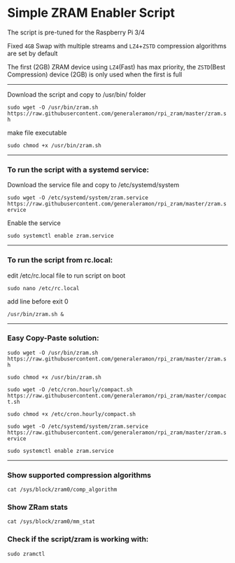 # Simple ZRAM Enabler Script
The script is pre-tuned for the Raspberry Pi 3/4 

Fixed `4GB` Swap with multiple streams and `LZ4`+`ZSTD` compression algorithms are set by default

The first (2GB) ZRAM device using `LZ4`(Fast) has max priority, the `ZSTD`(Best Compression) device (2GB) is only used when the first is full 

-----------------------------------------------------------------

Download the script and copy to /usr/bin/ folder

`sudo wget -O /usr/bin/zram.sh https://raw.githubusercontent.com/generaleramon/rpi_zram/master/zram.sh`

make file executable

`sudo chmod +x /usr/bin/zram.sh`

-----------------------------------------------------------------

### To run the script with a systemd service:
Download the service file and copy to /etc/systemd/system

`sudo wget -O /etc/systemd/system/zram.service https://raw.githubusercontent.com/generaleramon/rpi_zram/master/zram.service`

Enable the service

`sudo systemctl enable zram.service`

-----------------------------------------------------------------

### To run the script from rc.local:
edit /etc/rc.local file to run script on boot

`sudo nano /etc/rc.local`

add line before exit 0

`/usr/bin/zram.sh &`

-----------------------------------------------------------------

### Easy  Copy-Paste solution:

`sudo wget -O /usr/bin/zram.sh https://raw.githubusercontent.com/generaleramon/rpi_zram/master/zram.sh`

`sudo chmod +x /usr/bin/zram.sh`

`sudo wget -O /etc/cron.hourly/compact.sh https://raw.githubusercontent.com/generaleramon/rpi_zram/master/compact.sh`

`sudo chmod +x /etc/cron.hourly/compact.sh`

`sudo wget -O /etc/systemd/system/zram.service https://raw.githubusercontent.com/generaleramon/rpi_zram/master/zram.service`

`sudo systemctl enable zram.service`

-----------------------------------------------------------------

### Show supported compression algorithms
`cat /sys/block/zram0/comp_algorithm`

### Show ZRam stats
`cat /sys/block/zram0/mm_stat`

### Check if the script/zram is working with:
`sudo zramctl`

